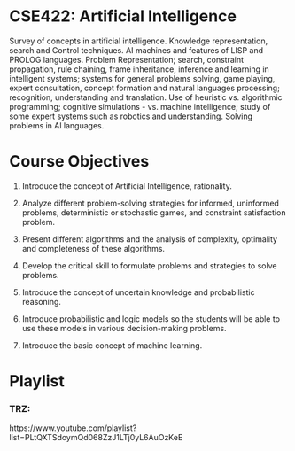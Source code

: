 # CSE422: Artificial Intelligence

<p>Survey of concepts in artificial intelligence. Knowledge representation, search and Control techniques. AI machines and features of LISP and PROLOG languages. Problem Representation; search, constraint propagation, rule chaining, frame inheritance, inference and learning in intelligent systems; systems for general problems solving, game playing, expert consultation, concept formation and natural languages processing; recognition, understanding and translation. Use of heuristic vs. algorithmic programming; cognitive simulations - vs. machine intelligence; study of some expert systems such as robotics and understanding. Solving problems in Al languages.</p>

# Course Objectives

1. Introduce the concept of Artificial Intelligence, rationality.

2. Analyze different problem-solving strategies for informed, uninformed problems, deterministic or stochastic games, and constraint satisfaction problem.

3. Present different algorithms and the analysis of complexity, optimality and completeness of these algorithms.

4. Develop the critical skill to formulate problems and strategies to solve problems.

5. Introduce the concept of uncertain knowledge and probabilistic reasoning.

6. Introduce probabilistic and logic models so the students will be able to use these models in various decision-making problems.

7. Introduce the basic concept of machine learning.

<h1>Playlist</h1>

<h3>TRZ:</h3> https://www.youtube.com/playlist?list=PLtQXTSdoymQd068ZzJ1LTj0yL6AuOzKeE